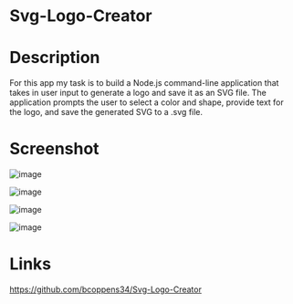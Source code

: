 # Svg-Logo-Creator

# Description
For this app my task is to build a Node.js command-line application that takes in user input to generate a logo
and save it as an SVG file. The application prompts the user to select a color and shape,
provide text for the logo, and save the generated SVG to a .svg file.

# Screenshot
![image](https://github.com/bcoppens34/Svg-Logo-Creator/assets/138166854/3fd975d1-77e6-4488-bac2-96dc8a766716)

![image](https://github.com/bcoppens34/Svg-Logo-Creator/assets/138166854/99d65dc7-8ede-48bf-b0d1-5c9f741ac920)

![image](https://github.com/bcoppens34/Svg-Logo-Creator/assets/138166854/48f2794a-825a-490b-b43a-329c9c0aef8a)

![image](https://github.com/bcoppens34/Svg-Logo-Creator/assets/138166854/fc301b20-5889-44dc-b310-b113ee141ef6)



# Links
https://github.com/bcoppens34/Svg-Logo-Creator

